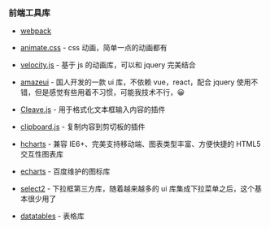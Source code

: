 ### 前端工具库

- [webpack](https://doc.webpack-china.org/)

- [animate.css](https://daneden.github.io/animate.css/) - css 动画，简单一点的动画都有

- [velocity.js](http://www.mrfront.com/docs/velocity.js/index.html) - 基于 js 的动画库，可以和 jquery 完美结合

- [amazeui](http://amazeui.org/) - 国人开发的一款 ui 库，不依赖 vue，react，配合 jquery 使用不错，但是感觉有些用着不习惯，可能我技术不行，😀

- [Cleave.js](http://nosir.github.io/cleave.js/) - 用于格式化文本框输入内容的插件

- [clipboard.js](https://github.com/zenorocha/clipboard.js) - 复制内容到剪切板的插件

- [hcharts](http://www.hcharts.cn/) - 兼容 IE6+、完美支持移动端、图表类型丰富、方便快捷的 HTML5 交互性图表库

- [echarts](http://echarts.baidu.com/) - 百度维护的图标库

- [select2](https://select2.org/) - 下拉框第三方库，随着越来越多的 ui 库集成下拉菜单之后，这个基本很少用了

- [datatables](http://datatables.club/blog/) - 表格库